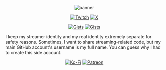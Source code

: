 <div align="center">
  <img src="https://github.com/user-attachments/assets/2a763dbd-e0f2-4929-92de-c2383a252494" alt="banner">
  <p>
    <a href="https://twitch.tv/beefooled"><img src="https://img.shields.io/badge/Twitch-%239146FF.svg?style=for-the-badge&logo=Twitch&logoColor=white" alt="Twitch"></a>
    <a href="https://x.com/beefooled"><img src="https://img.shields.io/badge/X-%23000000.svg?style=for-the-badge&logo=X&logoColor=white" alt="X"></a>
  </p>
  <p>
    <a href="https://gist.github.com/beefooled"><img src="https://img.shields.io/badge/gists-121013?style=for-the-badge&logo=github&logoColor=white" alt="Gists"></a>
    <a href="https://github.com/beefooled?tab=repositories"><img src="https://img.shields.io/badge/repos-30363D?style=for-the-badge&logo=github&logoColor=white" alt="Gists"></a>
  </p>
</div>

I keep my streamer identity and my real identity extremely separate for safety reasons. Sometimes, I want to share streaming-related code, but my main GitHub account's username is my full name. You can guess why I had to create this side account.

<div align="center">
  <a href="https://ko-fi.com/beefooled"><img src="https://img.shields.io/badge/Ko--fi-F16061?style=for-the-badge&logo=ko-fi&logoColor=white" alt="Ko-Fi"></a>
  <a href="https://patreon.com/beefooled"><img src="https://img.shields.io/badge/Patreon-F96854?style=for-the-badge&logo=patreon&logoColor=white" alt="Patreon"></a>
</div>
